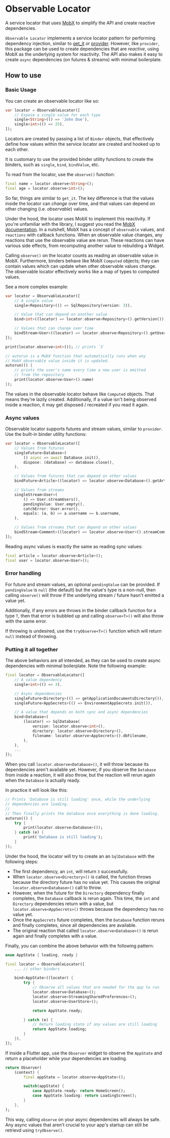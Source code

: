# Observable Locator

A service locator that uses [MobX](https://mobx.netlify.app/) to simplify 
the API and create reactive dependencies.

`Observable Locator` implements a service locator pattern for performing
dependency injection, similar to [get_it](https://pub.dev/packages/get_it) 
or [provider](https://pub.dev/packages/provider). However, like `provider`,
this package can be used to create dependencies that are *reactive*, using
MobX as the underlying system for reactivity. The API also makes it easy 
to create `async` dependencies (on futures & streams) with minimal boilerplate.

## How to use

### Basic Usage

You can create an observable locator like so:

```dart
var locator = ObservableLocator([
    // Expose a single value for each type
    single<String>(() => 'John Doe'),
    single<int>(() => 25),
]);
```

Locators are created by passing a list of `Binder` objects, that effectively 
define how values within the service locator are created and hooked up to 
each other.

It is customary to use the provided binder utility functions to create
the binders, such as `single`, `bind`, `bindValue`, etc.

To read from the locator, use the `observe()` function:

```dart
final name = locator.observe<String>();
final age = locator.observe<int>();
```

So far, things are similar to `get_it`. The key difference is that the
values inside the locator can *change* over time, and that values can depend
on other changing (i.e. *observable*) values. 

Under the hood, the locator uses MobX to implement this
reactivity. If you're unfamiliar with the library, I suggest you read the 
[MobX documentation](https://mobx.netlify.app/). In a nutshell, MobX has
a concept of `observable` values, and `reactions` with callback functions. 
When an observable value changes, any reactions that use the observable 
value are rerun. These reactions can have various side effects, from 
recomputing another value to rebuilding a Widget.

Calling `observe()` on the locator counts as reading an observable value
in MobX. Furthermore, binders behave like MobX `Computed` objects; they
can contain values which can update when other observable values change. 
The observable locator effectively works like a map of types to 
computed values.

See a more complex example:

```dart
var locator = ObservableLocator([
    // A single value
    single<Repository>(() => SqlRepository(version: 3)),

    // Value that can depend on another value
    bind<int>((locator) => locator.observe<Repository>().getVersion()),

    // Values that can change over time
    bindStream<User>((locator) => locator.observe<Repository>().getUserStream()),
]);

print(locator.observe<int>()); // prints `3`

// autorun is a MobX function that automatically runs when any 
// MobX observable value inside it is updated.
autorun(() {
    // prints the user's name every time a new user is emitted 
    // from the repository
    print(locator.observe<User>().name) 
});
```

The values in the observable locator behave like `Computed` objects. That means
they're lazily created. Additionally, if a value isn't being observed inside
a reaction, it may get disposed / recreated if you read it again.

### Async values

Observable locator supports futures and stream values, similar to `provider`. 
Use the built-in binder utility functions:

```dart
var locator = ObservableLocator([
    // Values from futures
    singleFuture<Database>(
        () async => await Database.init(),
        dispose: (database) => database.close(),
    ),

    // Values from futures that can depend on other values
    bindFuture<Article>((locator) => locator.observe<Database>().getArticle()),

    // Values from streams
    singleStream<User>(
        () => User.streamUsers(),
        pendingValue: User.empty(),
        catchError: User.error(),
        equals: (a, b) => a.username == b.username,
    ),

    // Values from streams that can depend on other values
    bindStream<Comment>((locator) => locator.observe<User>().streamComments()),
]);
```

Reading async values is exactly the same as reading sync values:

```dart
final article = locator.observe<Article>();
final user = locator.observe<User>();
```

### Error handling

For future and stream values, an optional `pendingValue` can be provided. If
`pendingValue` is `null` (the default) but the value's type is a non-null, 
then calling `observe()` will throw if the underlying stream / future hasn't 
emitted a value yet.

Additionally, if any errors are throws in the binder callback function for a 
type `T`, then that error is bubbled up and calling `observe<T>()` will also 
throw with the same error.

If throwing is undesired, use the `tryObserve<T>()` function which will return 
`null` instead of throwing.

### Putting it all together

The above behaviors are all intended, as they can be used to create async
dependencies with minimal boilerplate. Note the following example:

```dart
final locator = ObservableLocator([
    // A value dependency
    single<int>(() => 3),

    // Async dependencies
    singleFuture<Directory>(() => getApplicationDocumentsDirectory()),
    singleFuture<AppSecrets>(() => EnvironmentAppSecrets.init()),

    // A value that depends on both sync and async dependencies
    bind<Database>(
        (locator) => SqlDatabase(
            version: locator.observe<int>(),
            directory: locator.observe<Directory>(),
            filename: locator.observe<AppSecrets>().dbFilename,
        ),
    ),
    ...
]);
```

When you call `locator.observe<Database>()`, it will throw because its
dependencies aren't available yet. However, if you observe the `Database` 
from inside a reaction, it will also throw, but the reaction will rerun
again when the `Database` is actually ready.

In practice it will look like this:

```dart
// Prints 'Database is still loading' once, while the underlying 
// dependencies are loading. 
//
// Then finally prints the database once everything is done loading.
autorun(() {
    try {
        print(locator.observe<Database>());
    } catch (e) {
        print('Database is still loading');
    }
});
```

Under the hood, the locator will try to create an an `SqlDatabase` with 
the following steps:
- The first dependency, an `int`, will return `3` successfully.
- When `locator.observe<Directory>()` is called, the function throws because
the directory future has no value yet. This causes the original 
`locator.observe<Database>()` call to throw.
- However, when the future for the `Directory` dependency finally completes,
the `Database` callback is rerun again. This time, the `int` and `Directory`
dependencies return with a value, but `locator.observe<AppSecrets>()` throws
because the dependency has no value yet.
- Once the `AppSecrets` future completes, then the `Database` function reruns
and finally completes, since all dependencies are available.
- The original reaction that called `locator.observe<Database>()` is rerun
again and finally completes with a value.

Finally, you can combine the above behavior with the following pattern:

```dart
enum AppState { loading, ready }

final locator = ObservableLocator([
    ... // other binders

    bind<AppState>((locator) {
        try {
            // Observe all values that are needed for the app to run
            locator.observe<Database>();
            locator.observe<StreamingSharedPreferences>();
            locator.observe<UserStore>();

            return AppState.ready;

        } catch (e) {
            // Return loading state if any values are still loading
            return AppState.loading;
        }
    }),
]);
```

If inside a Flutter app, use the `Observer` widget to observe the `AppState`
and return a placeholder while your dependencies are loading.

```dart
return Observer(
    (context) {
        final appState = locator.observe<AppState>();

        switch(appState) {
            case AppState.ready: return HomeScreen();
            case AppState.loading: return LoadingScreen();
        }
    },
);
```

This way, calling `observe` on your async dependencies will always be
safe. Any async values that aren't crucial to your app's startup can
still be retrievd using `tryObserve()`.